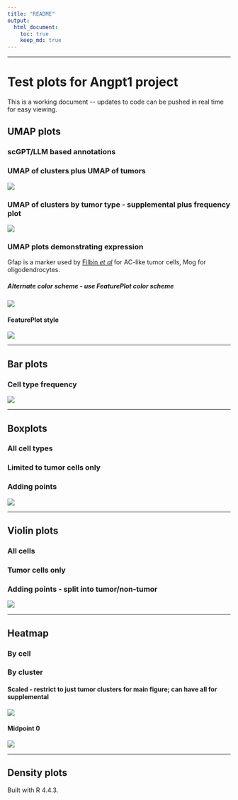 ```yaml
---
title: "README"
output: 
  html_document:
    toc: true
    keep_md: true
---
```


***
# Test plots for Angpt1 project
This is a working document -- updates to code can be pushed in real time for easy viewing.








## UMAP plots 
### scGPT/LLM based annotations


### UMAP of clusters plus UMAP of tumors
![](README_files/figure-html/umap_labeled-1.png)<!-- -->

### UMAP of clusters by tumor type - supplemental plus frequency plot
![](README_files/figure-html/umap_by_tumor-1.png)<!-- -->

### UMAP plots demonstrating expression
Gfap is a marker used by [Filbin *et al*](https://doi.org/10.1038/s41588-022-01236-3) for AC-like tumor cells, Mog for oligodendrocytes.


##### Alternate color scheme - use FeaturePlot color scheme
![](README_files/figure-html/umap_plots_alt-1.png)<!-- -->

#### FeaturePlot style
![](README_files/figure-html/feature_plot-1.png)<!-- -->

***
## Bar plots 
### Cell type frequency
![](README_files/figure-html/bar_graph-1.png)<!-- -->

***
## Boxplots
### All cell types




### Limited to tumor cells only




### Adding points

![](README_files/figure-html/boxplot_limited_dots-1.png)<!-- -->

***
## Violin plots
### All cells


### Tumor cells only


### Adding points - split into tumor/non-tumor
![](README_files/figure-html/violin_points-1.png)<!-- -->

***
## Heatmap
### By cell



### By cluster
#### Scaled - restrict to just tumor clusters for main figure; can have all for supplemental
![](README_files/figure-html/heatmap_mean_scaled-1.png)<!-- -->

#### Midpoint 0
![](README_files/figure-html/heatmap_mean-1.png)<!-- -->

***
## Density plots


Built with R 4.4.3.
